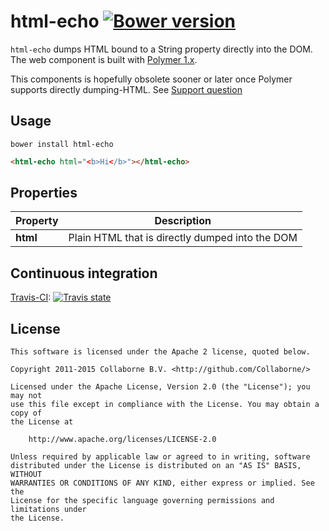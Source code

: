 html-echo [![Bower version](https://badge.fury.io/bo/html-echo.svg)](http://badge.fury.io/bo/html-echo)
=========

`html-echo` dumps HTML bound to a String property directly into the DOM. The web component is built with [Polymer 1.x](https://www.polymer-project.org).

This components is hopefully obsolete sooner or later once Polymer supports directly dumping-HTML. See [Support question](https://github.com/Polymer/polymer/issues/1778#issuecomment-110072317)


## Usage

`bower install html-echo`

```html
<html-echo html="<b>Hi</b>"></html-echo>
```


## Properties

Property     | Description                                    
------------ | -----------------------------------------------
**html**     | Plain HTML that is directly dumped into the DOM


## Continuous integration

[Travis-CI](https://travis-ci.org/Collaborne/html-echo): [![Travis state](https://api.travis-ci.org/Collaborne/html-echo.svg)](https://travis-ci.org/Collaborne/html-echo)


## License

    This software is licensed under the Apache 2 license, quoted below.

    Copyright 2011-2015 Collaborne B.V. <http://github.com/Collaborne/>

    Licensed under the Apache License, Version 2.0 (the "License"); you may not
    use this file except in compliance with the License. You may obtain a copy of
    the License at

        http://www.apache.org/licenses/LICENSE-2.0

    Unless required by applicable law or agreed to in writing, software
    distributed under the License is distributed on an "AS IS" BASIS, WITHOUT
    WARRANTIES OR CONDITIONS OF ANY KIND, either express or implied. See the
    License for the specific language governing permissions and limitations under
    the License.
    